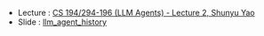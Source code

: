 

* Lecture : [CS 194/294-196 (LLM Agents) - Lecture 2, Shunyu Yao](https://www.youtube.com/watch?v=RM6ZArd2nVc&t=2244s&ab_channel=BerkeleyRDICenteronDecentralization%26AI)
* Slide : [llm_agent_history](https://llmagents-learning.org/slides/llm_agent_history.pdf)
